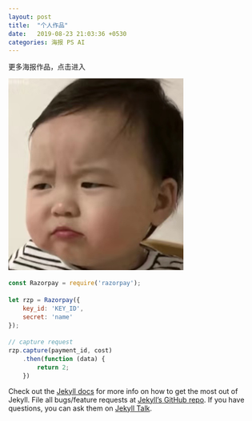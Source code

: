 ```yaml
---
layout: post
title:  "个人作品"
date:   2019-08-23 21:03:36 +0530
categories: 海报 PS AI
---
```

更多海报作品，点击进入

![no1](https://github.com/hjiarui/hjiarui.github.io/blob/master/album/1.png)

```javascript
const Razorpay = require('razorpay');

let rzp = Razorpay({
	key_id: 'KEY_ID',
	secret: 'name'
});

// capture request
rzp.capture(payment_id, cost)
	.then(function (data) {
		return 2;
	})
```

Check out the [Jekyll docs][jekyll-docs] for more info on how to get the most out of Jekyll. File all bugs/feature requests at [Jekyll’s GitHub repo][jekyll-gh]. If you have questions, you can ask them on [Jekyll Talk][jekyll-talk].

[jekyll-docs]: https://jekyllrb.com/docs/home
[jekyll-gh]:   https://github.com/jekyll/jekyll
[jekyll-talk]: https://talk.jekyllrb.com/
